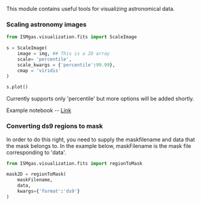 
This module contains useful tools for visualizing astronomical data.

### Scaling astronomy images

```python
from ISMgas.visualization.fits import ScaleImage

s = ScaleImage(
    image = img, ## This is a 2D array
    scale= 'percentile', 
    scale_kwargs = {'percentile':99.99}, 
    cmap = 'viridis'
)

s.plot()
```
Currently supports only 'percentile' but more options will be added shortly.

Example notebook -- [Link](examples/example-visualization.ipynb)

### Converting ds9 regions to mask

In order to do this right, you need to supply the maskfilename and data that the mask belongs to. In the example below, maskFilename is the mask file corresponding to 'data'.

```python
from ISMgas.visualization.fits import regionToMask

mask2D = regionToMask(
    maskFilename, 
    data, 
    kwargs={'format':'ds9'}
)
```